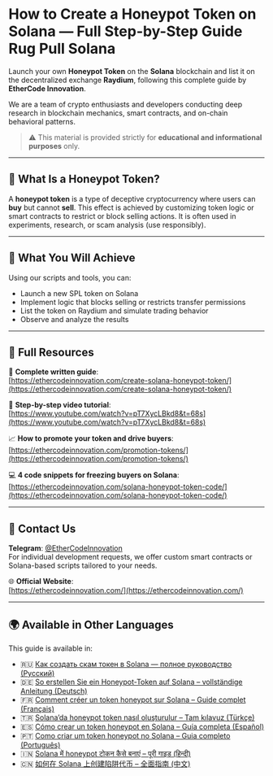 # How to Create a Honeypot Token on Solana — Full Step-by-Step Guide Rug Pull Solana

Launch your own **Honeypot Token** on the **Solana** blockchain and list it on the decentralized exchange **Raydium**, following this complete guide by **EtherCode Innovation**.

We are a team of crypto enthusiasts and developers conducting deep research in blockchain mechanics, smart contracts, and on-chain behavioral patterns.

> ⚠️ This material is provided strictly for **educational and informational purposes** only.

---

## 🚀 What Is a Honeypot Token?

A **honeypot token** is a type of deceptive cryptocurrency where users can **buy** but cannot **sell**. This effect is achieved by customizing token logic or smart contracts to restrict or block selling actions. It is often used in experiments, research, or scam analysis (use responsibly).

---

## 🧰 What You Will Achieve

Using our scripts and tools, you can:
- Launch a new SPL token on Solana
- Implement logic that blocks selling or restricts transfer permissions
- List the token on Raydium and simulate trading behavior
- Observe and analyze the results

---

## 📘 Full Resources

🔗 **Complete written guide**:  
[https://ethercodeinnovation.com/create-solana-honeypot-token/](https://ethercodeinnovation.com/create-solana-honeypot-token/)

🎥 **Step-by-step video tutorial**:  
[https://www.youtube.com/watch?v=pT7XycLBkd8&t=68s](https://www.youtube.com/watch?v=pT7XycLBkd8&t=68s)

📈 **How to promote your token and drive buyers**:  
[https://ethercodeinnovation.com/promotion-tokens/](https://ethercodeinnovation.com/promotion-tokens/)

💻 **4 code snippets for freezing buyers on Solana**:  
[https://ethercodeinnovation.com/solana-honeypot-token-code/](https://ethercodeinnovation.com/solana-honeypot-token-code/)

---

## 📩 Contact Us

**Telegram**: [@EtherCodeInnovation](https://t.me/EtherCodeInnovation)  
For individual development requests, we offer custom smart contracts or Solana-based scripts tailored to your needs.

🌐 **Official Website**:  
[https://ethercodeinnovation.com/](https://ethercodeinnovation.com/)

---

## 🌍 Available in Other Languages

This guide is available in:

- 🇷🇺 [Как создать скам токен в Solana — полное руководство (Русский)](./README-ru.md)
- 🇩🇪 [So erstellen Sie ein Honeypot-Token auf Solana – vollständige Anleitung (Deutsch)](./README-de.md)
- 🇫🇷 [Comment créer un token honeypot sur Solana – Guide complet (Français)](./README-fr.md)
- 🇹🇷 [Solana’da honeypot token nasıl oluşturulur – Tam kılavuz (Türkçe)](./README-tr.md)
- 🇪🇸 [Cómo crear un token honeypot en Solana – Guía completa (Español)](./README-es.md)
- 🇵🇹 [Como criar um token honeypot no Solana – Guia completo (Português)](./README-pt.md)
- 🇮🇳 [Solana में honeypot टोकन कैसे बनाएं – पूरी गाइड (हिन्दी)](./README-hi.md)
- 🇨🇳 [如何在 Solana 上创建陷阱代币 – 全面指南 (中文)](./README-zh.md)


